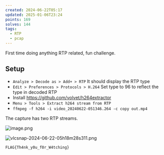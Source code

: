 ```yaml
---
created: 2024-06-22T05:17
updated: 2025-01-06T23:24
points: 169
solves: 144
tags:
  - RTP
  - pcap
---
```


First time doing anything RTP related, fun challenge.

## Setup

- `Analyze > Decode as > Add+ > RTP` It should display the RTP type
- `Edit > Preferences > Protocols > H.264` Set type to 96 to reflect the type in decoded RTP
- Install https://github.com/volvet/h264extractor
- `Menu > Tools > Extract h264 stream from RTP`
- `ffmpeg -f h264 -i video_20240622-051346.264 -c copy out.mp4`

The capture has two RTP streams.

![image.png](https://res.cloudinary.com/kumonochisanaka/image/upload/v1719047926/2024/06/e5e5694546af86523c9c42af9021c9f4.png)

![vlcsnap-2024-06-22-05h18m28s311.png](https://res.cloudinary.com/kumonochisanaka/image/upload/v1719048210/2024/06/e2f6aac77a5fe580b1e9f48e4f395802.png)

```flag
FLAG{Th4nk_y0u_f0r_W4tching}
```
